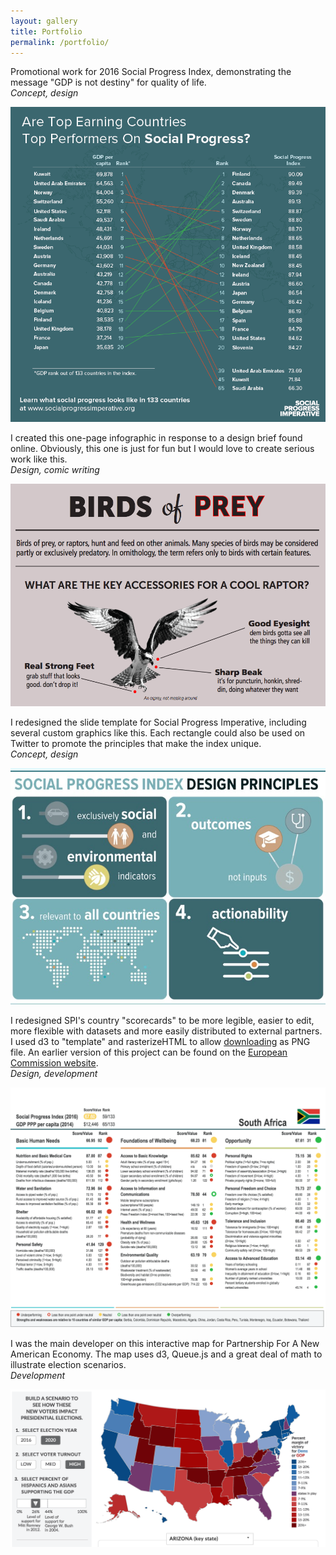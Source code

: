 ```yaml
---
layout: gallery
title: Portfolio
permalink: /portfolio/
---
```



<p class="portfolio-writeup">
    Promotional work for 2016 Social Progress Index, demonstrating the message "GDP is not destiny" for quality of life.<br />
    <i>Concept, design</i>
</p>
<img src="/assets/portfolio/GDP-SPI-slopegraph.png" alt="Slopegraph comparing GDP rank to rank on the 2016 Social Progress Index">

<p class="portfolio-writeup">
    I created this one-page infographic in response to a design brief found online. Obviously, this one is just for fun but I would love to create serious work like this.<br />
    <i>Design, comic writing</i>
</p>
<a href="http://joellastraley.github.io/projects/birdsofprey.pdf"><img src="/assets/birdsofprey.png" alt="Birds of Prey faux infographic"></a>

<p class="portfolio-writeup">
    I redesigned the slide template for Social Progress Imperative, including several custom graphics like this. Each rectangle could also be used on Twitter to promote the principles that make the index unique.<br />
    <i>Concept, design</i>
</p>
<img src="/assets/portfolio/design-principles.jpg" alt="Slide showing design principles of Social Progress Index">

<p class="portfolio-writeup">
    I redesigned SPI's country "scorecards" to be more legible, easier to edit, more flexible with datasets and more easily distributed to external partners. I used d3 to "template" and rasterizeHTML to allow <a href="http://s3-us-west-2.amazonaws.com/scorecards-2016/index.html">downloading</a> as PNG file. An earlier version of this project can be found on the <a href="http://ec.europa.eu/regional_policy/en/information/maps/social_progress">European Commission website</a>.<br />
    <i>Design, development</i>
</p>
<a href="http://s3-us-west-2.amazonaws.com/scorecards-2016/index.html"><img src="/assets/portfolio/SA-scorecard.png" alt="Social Progress Index scorecard"></a>

<p class="portfolio-writeup">
    I was the main developer on this interactive map for Partnership For A New American Economy. The map uses d3, Queue.js and a great deal of math to illustrate election scenarios.<br />
    <i>Development</i>
</p>
<a href="http://www.renewoureconomy.org/voterinteractive/"><img src="/assets/elexmap.png" alt="Screenshot of election map"></a>








